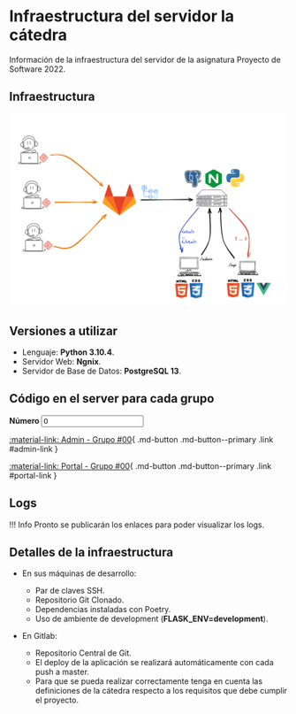 # Infraestructura del servidor la cátedra

Información de la infraestructura del servidor de la asignatura Proyecto de Software 2022.

## Infraestructura
![infraestructura](images/infraestructura.png)

## Versiones a utilizar
* Lenguaje: <strong>Python 3.10.4</strong>.
* Servidor Web: <strong>Ngnix</strong>.
* Servidor de Base de Datos: <strong>PostgreSQL 13</strong>.

## Código en el server para cada grupo

<label for="number">
  <strong>Número</strong>

  <input type="number" min=0 step=1 value=0 class="md-input link" id="number" pattern="[0-9]+">
</label>

[:material-link: Admin - Grupo #00](https://admin-grupo00.proyecto2022.linti.unlp.edu.ar/){ .md-button .md-button--primary .link #admin-link }

[:material-link: Portal - Grupo #00](https://grupo00.proyecto2022.linti.unlp.edu.ar/){ .md-button .md-button--primary .link #portal-link }

## Logs

!!! Info
    Pronto se publicarán los enlaces para poder visualizar los logs.
    <!-- Enlaces a logs de la aplicación -->


## Detalles de la infraestructura

* En sus máquinas de desarrollo:
    - Par de claves SSH.
    - Repositorio Git Clonado.
    - Dependencias instaladas con Poetry.
    - Uso de ambiente de development (<strong>FLASK_ENV=development</strong>).

* En Gitlab:
    - Repositorio Central de Git.
    - El deploy de la aplicación se realizará automáticamente con cada push a master.
    - Para que se pueda realizar correctamente tenga en cuenta las definiciones
      de la cátedra respecto a los requisitos que debe cumplir el proyecto.
